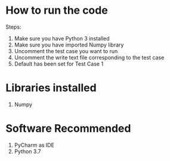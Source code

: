 # How to run the code

Steps:
1. Make sure you have Python 3 installed
2. Make sure you have imported Numpy library
3. Uncomment the test case you want to run
4. Uncomment the write text file corresponding to the test case
5. Default has been set for Test Case 1

# Libraries installed

1. Numpy

# Software Recommended

1. PyCharm as IDE
2. Python 3.7
